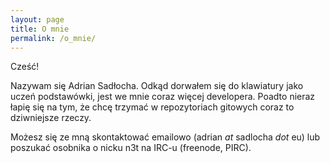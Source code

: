 ```yaml
---
layout: page
title: O mnie
permalink: /o_mnie/
---
```


Cześć!

Nazywam się Adrian Sadłocha. Odkąd dorwałem się do klawiatury jako uczeń podstawówki, jest we mnie coraz więcej developera. Poadto nieraz łapię się na tym, że chcę trzymać w repozytoriach gitowych coraz to dziwniejsze rzeczy.

Możesz się ze mną skontaktować emailowo (adrian _at_ sadlocha _dot_ eu) lub poszukać osobnika o nicku n3t na IRC-u (freenode, PIRC).
